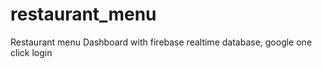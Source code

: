# restaurant_menu
Restaurant menu Dashboard with firebase realtime database, google one click login
